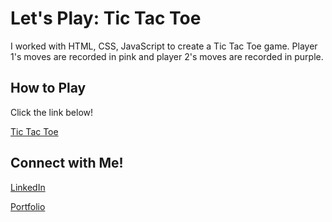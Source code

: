 <!-- Headings -->

# Let's Play: Tic Tac Toe

I worked with HTML, CSS, JavaScript to create a Tic Tac Toe game. Player 1's moves are recorded in pink and player 2's moves are recorded in purple.

## How to Play

Click the link below!

[Tic Tac Toe](https://chelseyreann.github.io/Tic-Tac-Toe/)

## Connect with Me!
[LinkedIn](https://www.linkedin.com/in/chelsey-alphonso)

[Portfolio](https://chelseyreann.github.io/index.html)